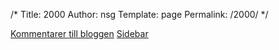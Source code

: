 /*
 Title: 2000
 Author: nsg
 Template: page
 Permalink: /2000/
*/

[Kommentarer till bloggen](/2000/01/01/kommentarer-till-bloggen)
[Sidebar](/2000/01/01/sidebar)
